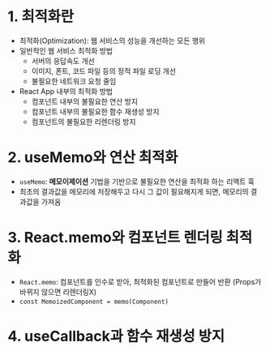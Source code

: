 # 1. 최적화란

- 최적화(Optimization): 웹 서비스의 성능을 개선하는 모든 행위
- 일반적인 웹 서비스 최적화 방법
  - 서버의 응답속도 개선
  - 이미지, 폰트, 코드 파일 등의 정적 파일 로딩 개선
  - 불필요한 네트워크 요청 줄임
- React App 내부의 최적화 방법
  - 컴포넌트 내부의 불필요한 연산 방지
  - 컴포넌트 내부의 불필요한 함수 재생성 방지
  - 컴포넌트의 불필요한 리렌더링 방지

# 2. useMemo와 연산 최적화

- `useMemo`: **메모이제이션** 기법을 기반으로 불필요한 연산을 최적화 하는 리액트 훅
- 최초의 결과값을 메모리에 저장해두고 다시 그 값이 필요해지게 되면, 메모리의 결과값을 가져옴

# 3. React.memo와 컴포넌트 렌더링 최적화

- `React.memo`: 컴포넌트를 인수로 받아, 최적화된 컴포넌트로 만들어 반환 (Props가 바뀌지 않으면 리렌더링X)
- `const MemoizedComponent = memo(Component)`

# 4. useCallback과 함수 재생성 방지
